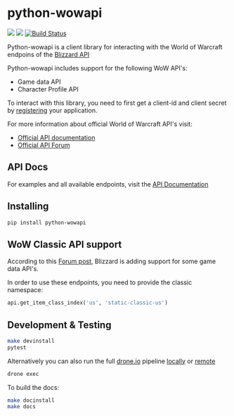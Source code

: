 # python-wowapi


[![](https://img.shields.io/pypi/v/python-wowapi.svg)]( [![](https://img.shields.io/pypi/pyversions/:python-wowapi.svg)](https://pypi.org/project/python-wowapi/))
[![](https://img.shields.io/pypi/pyversions/python-wowapi.svg)](https://pypi.org/project/python-wowapi/)
[![Build Status](https://cloud.drone.io/api/badges/lockwooddev/python-wowapi/status.svg)](https://cloud.drone.io/lockwooddev/python-wowapi)



Python-wowapi is a client library for interacting with the World of Warcraft endpoins of the [Blizzard API](https://develop.battle.net/documentation/guides/getting-started)

Python-wowapi includes support for the following WoW API's:
* Game data API
* Character Profile API

To interact with this library, you need to first get a client-id and client secret by [registering](https://develop.battle.net/access) your application.

For more information about official World of Warcraft API's visit:
* [Official API documentation](https://develop.battle.net/documentation)
* [Official API Forum](https://us.forums.blizzard.com/en/blizzard/c/api-discussion)

## API Docs

For examples and all available endpoints, visit the [API Documentation](docs/api.md)

## Installing

```bash
pip install python-wowapi
```

## WoW Classic API support

According to this [Forum post](https://us.forums.blizzard.com/en/blizzard/t/world-of-warcraft-classic-api-endpoints/346), Blizzard is adding support for some game data API's.

In order to use these endpoints, you need to provide the classic namespace:

```python
api.get_item_class_index('us', 'static-classic-us')
```

## Development & Testing

```bash
make devinstall
pytest
```

Alternatively you can also run the full [drone.io](https://drone.io) pipeline [locally](https://docs.drone.io/cli/install/) or [remote](https://cloud.drone.io/lockwooddev/python-wowapi/)

```bash
drone exec
```

To build the docs:

```bash
make docinstall
make docs
```

